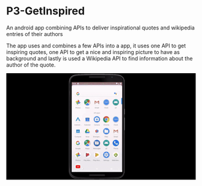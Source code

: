 # P3-GetInspired
An android app combining APIs to deliver inspirational quotes and wikipedia entries of their authors

The app uses and combines a few APIs into a app, it uses one API to get inspiring quotes, one API to get a nice and inspiring picture to have as background and lastly is used a Wikipedia API to find information about the author of the quote.


<img src = "Demo.gif"/>
